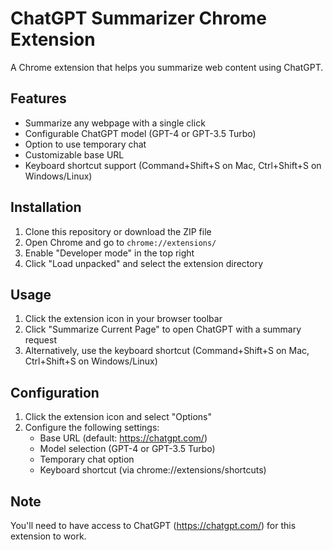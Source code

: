 # ChatGPT Summarizer Chrome Extension

A Chrome extension that helps you summarize web content using ChatGPT.

## Features

- Summarize any webpage with a single click
- Configurable ChatGPT model (GPT-4 or GPT-3.5 Turbo)
- Option to use temporary chat
- Customizable base URL
- Keyboard shortcut support (Command+Shift+S on Mac, Ctrl+Shift+S on Windows/Linux)

## Installation

1. Clone this repository or download the ZIP file
2. Open Chrome and go to `chrome://extensions/`
3. Enable "Developer mode" in the top right
4. Click "Load unpacked" and select the extension directory

## Usage

1. Click the extension icon in your browser toolbar
2. Click "Summarize Current Page" to open ChatGPT with a summary request
3. Alternatively, use the keyboard shortcut (Command+Shift+S on Mac, Ctrl+Shift+S on Windows/Linux)

## Configuration

1. Click the extension icon and select "Options"
2. Configure the following settings:
   - Base URL (default: https://chatgpt.com/)
   - Model selection (GPT-4 or GPT-3.5 Turbo)
   - Temporary chat option
   - Keyboard shortcut (via chrome://extensions/shortcuts)

## Note

You'll need to have access to ChatGPT (https://chatgpt.com/) for this extension to work. 